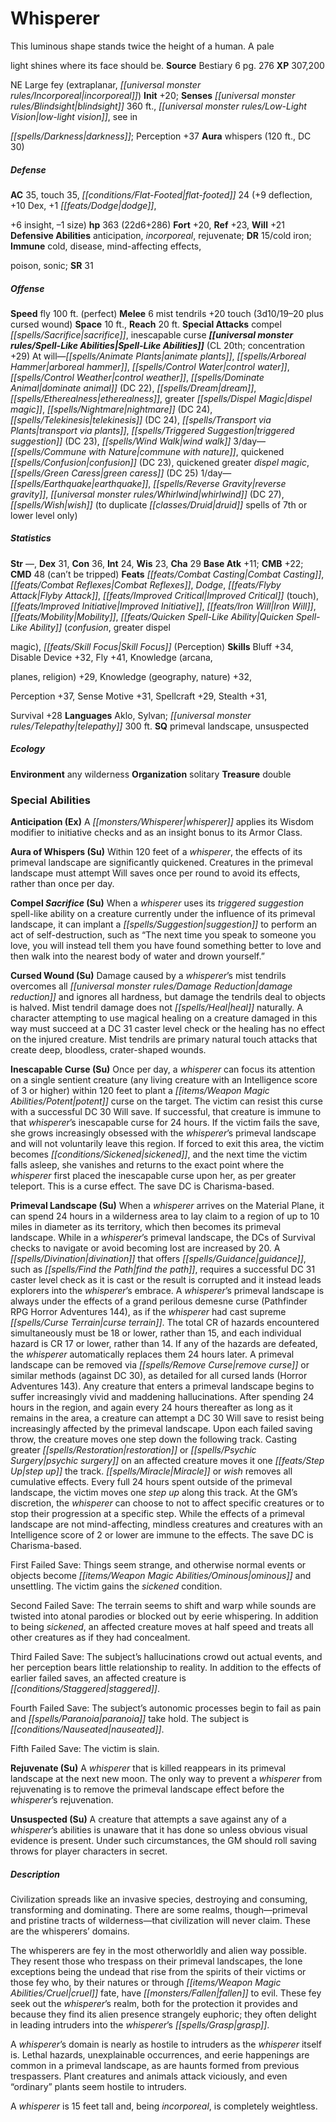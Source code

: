 ﻿---
cssclass: [monsters]
title1: Whisperer
desc_short: This luminous shape stands twice the height of a human. A palelight shines
  where its face should be.
title2: Whisperer
CR: 20
sources:
- name: Bestiary 6
  page: 276
  link: http://paizo.com/products/btpy9oge?Pathfinder-Roleplaying-Game-Bestiary-6-Hardcover
XP: 307200
alignment: NE
size: Large
type: fey
subtypes:
- extraplanar
- incorporeal
initiative:
  bonus: 20
senses:
  blindsight: 360
  low-light vision: true
  see indarkness: true
auras:
- name: whispers
  radius: 120
  DC: 30
AC:
  AC: 35
  touch: 35
  flat_footed: 24
  components:
    deflection: 9
    dex: 10
    dodge,+6 insight: 1
    size: -1
HP:
  HP: 363
  long: 22d6+286
saves:
  fort: 20
  ref: 23
  will: 21
defensive_abilities:
- anticipation
- incorporeal
- rejuvenate
DR:
- amount: 15
  weakness: cold iron
immunities:
- cold
- disease
- mind-affecting effects,poison
- sonic
SR: 31
speeds:
  fly: 100
  fly_maneuverability: perfect
attacks:
  melee:
  - - text: 6 mist tendrils +20 touch (3d10/19-20 plus cursed wound)
      entries:
      - - damage: 3d10
          crit_range: 19-20
        - effect: cursed wound
      count: 6
      attack: mist tendrils
      bonus:
      - 20
      touch: true
  special:
  - compel sacrifice
  - inescapable curse
space: 10
reach: 20
spell_like_abilities:
  entries:
  - name: animate plants
    source: default
    freq: At will
  - name: arboreal hammer
    source: default
    freq: At will
  - name: control water
    source: default
    freq: At will
  - name: control weather
    source: default
    freq: At will
  - name: dominate animal
    source: default
    freq: At will
    DC: 22
  - name: dream
    source: default
    freq: At will
  - name: etherealness
    source: default
    freq: At will
  - name: greater dispel magic
    source: default
    freq: At will
  - name: nightmare
    source: default
    freq: At will
    DC: 24
  - name: telekinesis
    source: default
    freq: At will
    DC: 24
  - name: transport via plants
    source: default
    freq: At will
  - name: triggered suggestion
    source: default
    freq: At will
    DC: 23
  - name: wind walk
    source: default
    freq: At will
  - name: commune with nature
    source: default
    freq: 3/day
  - name: quickened confusion
    source: default
    freq: 3/day
    DC: 23
  - name: quickened greater dispel magic
    source: default
    freq: 3/day
  - name: green caress
    source: default
    freq: 3/day
    DC: 25
  - name: earthquake
    source: default
    freq: 1/day
  - name: reverse gravity
    source: default
    freq: 1/day
  - name: whirlwind
    source: default
    freq: 1/day
    DC: 27
  - name: wish
    source: default
    freq: 1/day
    other: to duplicate druid spells of 7th or lower level only
  sources:
  - name: default
    CL: 20
    concentration: 29
ability_scores:
  STR:
  DEX: 31
  CON: 36
  INT: 24
  WIS: 23
  CHA: 29
BAB: 11
CMB: 22
CMD: 48
CMD_other: can't be tripped
feats:
- name: Combat Casting
- name: Combat Reflexes
- name: Dodge
- name: Flyby Attack
- name: Improved Critical (touch)
- name: Improved Initiative
- name: Iron Will
- name: Mobility
- name: Quicken Spell-Like Ability (confusion)
- name: Quicken Spell-Like Ability (greater dispelmagic)
- name: Skill Focus (Perception)
skills:
  Bluff: 34
  Disable Device: 32
  Fly: 41
  Knowledge (arcana,planes): 29
  Knowledge (religion): 29
  Knowledge (geography): 32
  Knowledge (nature): 32
  Perception: 37
  Sense Motive: 31
  Spellcraft: 29
  Stealth: 31
  Survival: 28
languages:
- Aklo
- Sylvan
- telepathy 300 ft.
special_qualities:
- primeval landscape
- unsuspected
ecology:
  environment: any wilderness
  organization: solitary
  treasure_type: double
special_abilities:
  Anticipation (Ex): A whisperer applies its Wisdom modifier to initiative checks
    and as an insight bonus to its Armor Class.
  Aura of Whispers (Su): Within 120 feet of a whisperer, the effects of its primeval
    landscape are significantly quickened. Creatures in the primeval landscape must
    attempt Will saves once per round to avoid its effects, rather than once per day.
  Compel Sacrifice (Su): When a whisperer uses its triggered suggestion spell-like
    ability on a creature currently under the influence of its primeval landscape,
    it can implant a suggestion to perform an act of self-destruction, such as “The
    next time you speak to someone you love, you will instead tell them you have found
    something better to love and then walk into the nearest body of water and drown
    yourself.”
  Cursed Wound (Su): Damage caused by a whisperer's mist tendrils overcomes all damage
    reduction and ignores all hardness, but damage the tendrils deal to objects is
    halved. Mist tendril damage does not heal naturally. A character attempting to
    use magical healing on a creature damaged in this way must succeed at a DC 31
    caster level check or the healing has no effect on the injured creature. Mist
    tendrils are primary natural touch attacks that create deep, bloodless, crater-shaped
    wounds.
  Inescapable Curse (Su): Once per day, a whisperer can focus its attention on a single
    sentient creature (any living creature with an Intelligence score of 3 or higher)
    within 120 feet to plant a potent curse on the target. The victim can resist this
    curse with a successful DC 30 Will save. If successful, that creature is immune
    to that whisperer's inescapable curse for 24 hours. If the victim fails the save,
    she grows increasingly obsessed with the whisperer's primeval landscape and will
    not voluntarily leave this region. If forced to exit this area, the victim becomes
    sickened, and the next time the victim falls asleep, she vanishes and returns
    to the exact point where the whisperer first placed the inescapable curse upon
    her, as per greater teleport. This is a curse effect. The save DC is Charisma-based.
  Primeval Landscape (Su): |-
    When a whisperer arrives on the Material Plane, it can spend 24 hours in a wilderness area to lay claim to a region of up to 10 miles in diameter as its territory, which then becomes its primeval landscape. While in a whisperer's primeval landscape, the DCs of Survival checks to navigate or avoid becoming lost are increased by 20. A divination that offers guidance, such as find the path, requires a successful DC 31 caster level check as it is cast or the result is corrupted and it instead leads explorers into the whisperer's embrace. A whisperer's primeval landscape is always under the effects of a grand perilous demesne curse (Pathfinder RPG Horror Adventures 144), as if the whisperer had cast supreme curse terrain. The total CR of hazards encountered simultaneously must be 18 or lower, rather than 15, and each individual hazard is CR 17 or lower, rather than 14. If any of the hazards are defeated, the whisperer automatically replaces them 24 hours later. A primeval landscape can be removed via remove curse or similar methods (against DC 30), as detailed for all cursed lands (Horror Adventures 143). Any creature that enters a primeval landscape begins to suffer increasingly vivid and maddening hallucinations. After spending 24 hours in the region, and again every 24 hours thereafter as long as it remains in the area, a creature can attempt a DC 30 Will save to resist being increasingly affected by the primeval landscape. Upon each failed saving throw, the creature moves one step down the following track. Casting greater restoration or psychic surgery on an affected creature moves it one step up the track. Miracle or wish removes all cumulative effects. Every full 24 hours spent outside of the primeval landscape, the victim moves one step up along this track. At the GM's discretion, the whisperer can choose to not to affect specific creatures or to stop their progression at a specific step. While the effects of a primeval landscape are not mind-affecting, mindless creatures and creatures with an Intelligence score of 2 or lower are immune to the effects. The save DC is Charisma-based. 

    First Failed Save: Things seem strange, and otherwise normal events or objects become ominous and unsettling. The victim gains the sickened condition. 

    Second Failed Save: The terrain seems to shift and warp while sounds are twisted into atonal parodies or blocked out by eerie whispering. In addition to being sickened, an affected creature moves at half speed and treats all other creatures as if they had concealment. 

    Third Failed Save: The subject's hallucinations crowd out actual events, and her perception bears little relationship to reality. In addition to the effects of earlier failed saves, an affected creature is staggered. 

    Fourth Failed Save: The subject's autonomic processes begin to fail as pain and paranoia take hold. The subject is nauseated. 

    Fifth Failed Save: The victim is slain.
  Rejuvenate (Su): A whisperer that is killed reappears in its primeval landscape
    at the next new moon. The only way to prevent a whisperer from rejuvenating is
    to remove the primeval landscape effect before the whisperer's rejuvenation.
  Unsuspected (Su): A creature that attempts a save against any of a whisperer's abilities
    is unaware that it has done so unless obvious visual evidence is present. Under
    such circumstances, the GM should roll saving throws for player characters in
    secret.
desc_long: |-
  Civilization spreads like an invasive species, destroying and consuming, transforming and dominating. There are some realms, though-primeval and pristine tracts of wilderness-that civilization will never claim. These are the whisperers' domains. 

  The whisperers are fey in the most otherworldly and alien way possible. They resent those who trespass on their primeval landscapes, the lone exceptions being the undead that rise from the spirits of their victims or those fey who, by their natures or through cruel fate, have fallen to evil. These fey seek out the whisperer's realm, both for the protection it provides and because they find its alien presence strangely euphoric; they often delight in leading intruders into the whisperer's grasp. 

  A whisperer's domain is nearly as hostile to intruders as the whisperer itself is. Lethal hazards, unexplainable occurrences, and eerie happenings are common in a primeval landscape, as are haunts formed from previous trespassers. Plant creatures and animals attack viciously, and even “ordinary” plants seem hostile to intruders. 

  A whisperer is 15 feet tall and, being incorporeal, is completely weightless.

---

# Whisperer
This luminous shape stands twice the height of a human. A pale

light shines where its face should be.
**Source** Bestiary 6 pg. 276
**XP** 307,200

NE Large fey (extraplanar, _[[universal monster rules/Incorporeal|incorporeal]]_)
**Init** +20; **Senses** _[[universal monster rules/Blindsight|blindsight]]_ 360 ft., _[[universal monster rules/Low-Light Vision|low-light vision]]_, see in

_[[spells/Darkness|darkness]]_; Perception +37
**Aura** whispers (120 ft., DC 30)

##### Defense

**AC** 35, touch 35, _[[conditions/Flat-Footed|flat-footed]]_ 24 (+9 deflection, +10 Dex, +1 _[[feats/Dodge|dodge]]_,

+6 insight, –1 size)
**hp** 363 (22d6+286)
**Fort** +20, **Ref** +23, **Will** +21
**Defensive Abilities** anticipation, _incorporeal_, rejuvenate; **DR** 15/cold iron; **Immune** cold, disease, mind-affecting effects,

poison, sonic; **SR** 31

##### Offense
**Speed** fly 100 ft. (perfect)
**Melee** 6 mist tendrils +20 touch (3d10/19–20 plus cursed wound)
**Space** 10 ft., **Reach** 20 ft.
**Special Attacks** compel _[[spells/Sacrifice|sacrifice]]_, inescapable curse
**_[[universal monster rules/Spell-Like Abilities|Spell-Like Abilities]]_** (CL 20th; concentration +29)
At will—_[[spells/Animate Plants|animate plants]]_, _[[spells/Arboreal Hammer|arboreal hammer]]_, _[[spells/Control Water|control water]]_, _[[spells/Control Weather|control weather]]_, _[[spells/Dominate Animal|dominate animal]]_ (DC 22), _[[spells/Dream|dream]]_, _[[spells/Etherealness|etherealness]]_, greater _[[spells/Dispel Magic|dispel magic]]_, _[[spells/Nightmare|nightmare]]_ (DC 24), _[[spells/Telekinesis|telekinesis]]_ (DC 24), _[[spells/Transport via Plants|transport via plants]]_, _[[spells/Triggered Suggestion|triggered suggestion]]_ (DC 23), _[[spells/Wind Walk|wind walk]]_ 
3/day—_[[spells/Commune with Nature|commune with nature]]_, quickened _[[spells/Confusion|confusion]]_ (DC 23), quickened greater _dispel magic_, _[[spells/Green Caress|green caress]]_ (DC 25) 
1/day—_[[spells/Earthquake|earthquake]]_, _[[spells/Reverse Gravity|reverse gravity]]_, _[[universal monster rules/Whirlwind|whirlwind]]_ (DC 27), _[[spells/Wish|wish]]_ (to duplicate _[[classes/Druid|druid]]_ spells of 7th or lower level only)

##### Statistics
**Str** —, **Dex** 31, **Con** 36, **Int** 24, **Wis** 23, **Cha** 29
**Base Atk** +11; **CMB** +22; **CMD** 48 (can’t be tripped)
**Feats** _[[feats/Combat Casting|Combat Casting]]_, _[[feats/Combat Reflexes|Combat Reflexes]]_, _Dodge_, _[[feats/Flyby Attack|Flyby Attack]]_, _[[feats/Improved Critical|Improved Critical]]_ (touch), _[[feats/Improved Initiative|Improved Initiative]]_, _[[feats/Iron Will|Iron Will]]_, _[[feats/Mobility|Mobility]]_, _[[feats/Quicken Spell-Like Ability|Quicken Spell-Like Ability]]_ (_confusion_, greater dispel

magic), _[[feats/Skill Focus|Skill Focus]]_ (Perception)
**Skills** Bluff +34, Disable Device +32, Fly +41, Knowledge (arcana,

planes, religion) +29, Knowledge (geography, nature) +32,

Perception +37, Sense Motive +31, Spellcraft +29, Stealth +31,

Survival +28
**Languages** Aklo, Sylvan; _[[universal monster rules/Telepathy|telepathy]]_ 300 ft.
**SQ** primeval landscape, unsuspected

##### Ecology

**Environment** any wilderness
**Organization** solitary
**Treasure** double

### Special Abilities

**Anticipation (Ex)** A _[[monsters/Whisperer|whisperer]]_ applies its Wisdom modifier to initiative checks and as an insight bonus to its Armor Class.

**Aura of Whispers (Su)** Within 120 feet of a _whisperer_, the effects of its primeval landscape are significantly quickened. Creatures in the primeval landscape must attempt Will saves once per round to avoid its effects, rather than once per day.

**Compel _Sacrifice_ (Su)** When a _whisperer_ uses its _triggered suggestion_ spell-like ability on a creature currently under the influence of its primeval landscape, it can implant a _[[spells/Suggestion|suggestion]]_ to perform an act of self-destruction, such as “The next time you speak to someone you love, you will instead tell them you have found something better to love and then walk into the nearest body of water and drown yourself.”

**Cursed Wound (Su)** Damage caused by a _whisperer_’s mist tendrils overcomes all _[[universal monster rules/Damage Reduction|damage reduction]]_ and ignores all hardness, but damage the tendrils deal to objects is halved. Mist tendril damage does not _[[spells/Heal|heal]]_ naturally. A character attempting to use magical healing on a creature damaged in this way must succeed at a DC 31 caster level check or the healing has no effect on the injured creature. Mist tendrils are primary natural touch attacks that create deep, bloodless, crater-shaped wounds.

**Inescapable Curse (Su)** Once per day, a _whisperer_ can focus its attention on a single sentient creature (any living creature with an Intelligence score of 3 or higher) within 120 feet to plant a _[[items/Weapon Magic Abilities/Potent|potent]]_ curse on the target. The victim can resist this curse with a successful DC 30 Will save. If successful, that creature is immune to that _whisperer_’s inescapable curse for 24 hours. If the victim fails the save, she grows increasingly obsessed with the _whisperer_’s primeval landscape and will not voluntarily leave this region. If forced to exit this area, the victim becomes _[[conditions/Sickened|sickened]]_, and the next time the victim falls asleep, she vanishes and returns to the exact point where the _whisperer_ first placed the inescapable curse upon her, as per greater teleport. This is a curse effect. The save DC is Charisma-based.

**Primeval Landscape (Su)** When a _whisperer_ arrives on the Material Plane, it can spend 24 hours in a wilderness area to lay claim to a region of up to 10 miles in diameter as its territory, which then becomes its primeval landscape. While in a _whisperer_’s primeval landscape, the DCs of Survival checks to navigate or avoid becoming lost are increased by 20. A _[[spells/Divination|divination]]_ that offers _[[spells/Guidance|guidance]]_, such as _[[spells/Find the Path|find the path]]_, requires a successful DC 31 caster level check as it is cast or the result is corrupted and it instead leads explorers into the _whisperer_’s embrace. A _whisperer_’s primeval landscape is always under the effects of a grand perilous demesne curse (Pathfinder RPG Horror Adventures 144), as if the _whisperer_ had cast supreme _[[spells/Curse Terrain|curse terrain]]_. The total CR of hazards encountered simultaneously must be 18 or lower, rather than 15, and each individual hazard is CR 17 or lower, rather than 14. If any of the hazards are defeated, the _whisperer_ automatically replaces them 24 hours later. A primeval landscape can be removed via _[[spells/Remove Curse|remove curse]]_ or similar methods (against DC 30), as detailed for all cursed lands (Horror Adventures 143). Any creature that enters a primeval landscape begins to suffer increasingly vivid and maddening hallucinations. After spending 24 hours in the region, and again every 24 hours thereafter as long as it remains in the area, a creature can attempt a DC 30 Will save to resist being increasingly affected by the primeval landscape. Upon each failed saving throw, the creature moves one step down the following track. Casting greater _[[spells/Restoration|restoration]]_ or _[[spells/Psychic Surgery|psychic surgery]]_ on an affected creature moves it one _[[feats/Step Up|step up]]_ the track. _[[spells/Miracle|Miracle]]_ or _wish_ removes all cumulative effects. Every full 24 hours spent outside of the primeval landscape, the victim moves one _step up_ along this track. At the GM’s discretion, the _whisperer_ can choose to not to affect specific creatures or to stop their progression at a specific step. While the effects of a primeval landscape are not mind-affecting, mindless creatures and creatures with an Intelligence score of 2 or lower are immune to the effects. The save DC is Charisma-based.

First Failed Save: Things seem strange, and otherwise normal events or objects become _[[items/Weapon Magic Abilities/Ominous|ominous]]_ and unsettling. The victim gains the _sickened_ condition.

Second Failed Save: The terrain seems to shift and warp while sounds are twisted into atonal parodies or blocked out by eerie whispering. In addition to being _sickened_, an affected creature moves at half speed and treats all other creatures as if they had concealment.

Third Failed Save: The subject’s hallucinations crowd out actual events, and her perception bears little relationship to reality. In addition to the effects of earlier failed saves, an affected creature is _[[conditions/Staggered|staggered]]_.

Fourth Failed Save: The subject’s autonomic processes begin to fail as pain and _[[spells/Paranoia|paranoia]]_ take hold. The subject is _[[conditions/Nauseated|nauseated]]_.

Fifth Failed Save: The victim is slain.

**Rejuvenate (Su)** A _whisperer_ that is killed reappears in its primeval landscape at the next new moon. The only way to prevent a _whisperer_ from rejuvenating is to remove the primeval landscape effect before the _whisperer_’s rejuvenation.

**Unsuspected (Su)** A creature that attempts a save against any of a _whisperer_’s abilities is unaware that it has done so unless obvious visual evidence is present. Under such circumstances, the GM should roll saving throws for player characters in secret.

##### Description

Civilization spreads like an invasive species, destroying and consuming, transforming and dominating. There are some realms, though—primeval and pristine tracts of wilderness—that civilization will never claim. These are the whisperers’ domains.

The whisperers are fey in the most otherworldly and alien way possible. They resent those who trespass on their primeval landscapes, the lone exceptions being the undead that rise from the spirits of their victims or those fey who, by their natures or through _[[items/Weapon Magic Abilities/Cruel|cruel]]_ fate, have _[[monsters/Fallen|fallen]]_ to evil. These fey seek out the _whisperer_’s realm, both for the protection it provides and because they find its alien presence strangely euphoric; they often delight in leading intruders into the _whisperer_’s _[[spells/Grasp|grasp]]_.

A _whisperer_’s domain is nearly as hostile to intruders as the _whisperer_ itself is. Lethal hazards, unexplainable occurrences, and eerie happenings are common in a primeval landscape, as are haunts formed from previous trespassers. Plant creatures and animals attack viciously, and even “ordinary” plants seem hostile to intruders.

A _whisperer_ is 15 feet tall and, being _incorporeal_, is completely weightless.